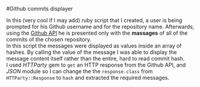 #Github commits displayer

In this (very cool if I may add) ruby script that I created, a user is being prompted for his Github username and for the repository name.
Afterwards, using the [Github API](https://developer.github.com/v3/) he is presented only with the  **massages**  of all of the commits of the chosen repository.  
In this script the messages were displayed as values inside an array of hashes.  By calling the value of the message I was able to display the message content itself rather than the entire, hard to read commit hash.  
I used _HTTParty_ gem to `get` an HTTP response from the Github API, and _JSON_ module so I can change the the `response.class` from `HTTParty::Response` to `hash` and extracted the required messages.
